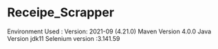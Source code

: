 # Receipe_Scrapper

Environment Used : Version: 2021-09 (4.21.0)
Maven Version 4.0.0
Java Version jdk11
Selenium version :3.141.59


